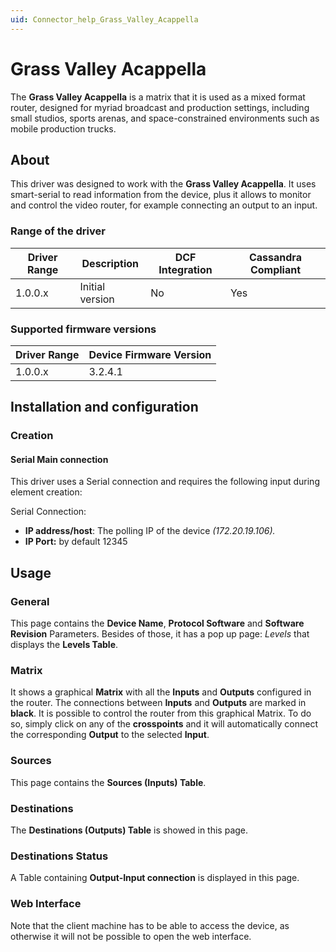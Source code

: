 ```yaml
---
uid: Connector_help_Grass_Valley_Acappella
---
```


# Grass Valley Acappella

The **Grass Valley Acappella** is a matrix that it is used as a mixed format router, designed for myriad broadcast and production settings, including small studios, sports arenas, and space-constrained environments such as mobile production trucks.

## About

This driver was designed to work with the **Grass Valley Acappella**. It uses smart-serial to read information from the device, plus it allows to monitor and control the video router, for example connecting an output to an input.

### Range of the driver

| **Driver Range** | **Description** | **DCF Integration** | **Cassandra Compliant** |
|------------------|-----------------|---------------------|-------------------------|
| 1.0.0.x          | Initial version | No                  | Yes                     |

### Supported firmware versions

| **Driver Range** | **Device Firmware Version** |
|------------------|-----------------------------|
| 1.0.0.x          | 3.2.4.1                     |

## Installation and configuration

### Creation

#### Serial Main connection

This driver uses a Serial connection and requires the following input during element creation:

Serial Connection:

- **IP address/host**: The polling IP of the device *(172.20.19.106).*
- **IP Port:** by default 12345

## Usage

### General

This page contains the **Device Name**, **Protocol Software** and **Software Revision** Parameters. Besides of those, it has a pop up page: *Levels* that displays the **Levels Table**.

### Matrix

It shows a graphical **Matrix** with all the **Inputs** and **Outputs** configured in the router. The connections between **Inputs** and **Outputs** are marked in **black**. It is possible to control the router from this graphical Matrix. To do so, simply click on any of the **crosspoints** and it will automatically connect the corresponding **Output** to the selected **Input**.

### Sources

This page contains the **Sources (Inputs) Table**.

### Destinations

The **Destinations (Outputs) Table** is showed in this page.

### Destinations Status

A Table containing **Output-Input connection** is displayed in this page.

### Web Interface

Note that the client machine has to be able to access the device, as otherwise it will not be possible to open the web interface.
